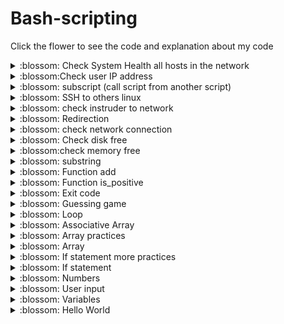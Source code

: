 # Bash-scripting
Click the flower to see the code and explanation about my code
<!-- 
<details><summary>:blossom: </summary>
<p>

```bash
   
```
</p>
</details>
-->
<!-- TO DO: add more details later -->

<details><summary>:blossom: Check System Health all hosts in the network  </summary>
<p>

```bash
  ip_list=("172.16.0.11" "172.16.0.12" "172.16.0.13" "172.16.0.14")

for ip_address in ${ip_list[@]}; do
	echo "$ip_address"
	status=$(bash is_active.sh "$ip_address")
	if [[ "$status" == "is active" ]]; then 

		mem=$(bash memory_freeIP.sh "$ip_address") #172.16.0.12
		
		if (( $mem < 20 )); then
			echo "send email --warning--memory is getting low, it is : $mem%"
		fi

		disk=$(bash disk_freeIp.sh "$ip_address")
		if (( $disk < 20 )); then 
			echo "send email --warning-- disk getting low, it is: $disk%"
		fi

		bad_user=$(bash check_usersHealth.sh "$ip_address")
		
		if [[ $bad_user == "yes" ]]; then
			echo "all good"
		else 
			echo "send email--warning --Bad user detected"
		fi
	else
		echo "the ip address $ip_address is not active"
	fi
	echo 
		
done
```
is_active.sh
```bash
received=$(ping -c 4 $1 | grep "received")
IFS=" "
rev=($received)
unset IFS

if (( ${rev[3]} > 2 )); then
	
	echo "is active"
else
	echo "not active"

fi
```
memory_freeIP.sh
```bash
mem_free=$(ssh "student@$1" "free | grep Mem")
IFS=" "
mem_percent=($mem_free)
unset IFS

total=${mem_percent[1]}
free=${mem_percent[3]}

mem_free=$(( ($free * 100) / $total  ))

echo "$mem_free"
```
disk_freeIP.sh
```bash
disk_free=$(ssh "student@$1" "df --total | grep total")
IFS=" "
diskF=($disk_free)
unset IFS
free=${diskF[4]}
free=${free:0:-1}

echo "$free"
```
check_usersHealth.sh
```bash
ssh "student@$1" "who" > user_login.txt
login_user=()
while read line ; do

	IFS=" "
	line=($line)
	unset IFS
	login_user+=(${line[0]})

		
done < user_login.txt


good_user=()
while read good_user ; do

	IFS=" "
	good_user=($good_user)
	unset IFS
	good_user+=(${good_user[0]})
		
done < good_users.txt

all_good="yes"

for user in "${login_user[@]}"; do
	found_match="no"
	for good in "${good_user[@]}"; do
		if [[ $user == "$good" ]]; then 
			found_match="yes"
	
		fi
	done	
	
	if [[ $found_match == "no"  ]]; then
		
		all_good="no"

	fi
done

echo "$all_good"
```
</p>
</details>

<details><summary>:blossom:Check user IP address </summary>
<p>

```bash
  echo "enter IP address: "
read ip_address

ssh student@$ip_address "who" > user_login.txt
#$1 from system health.sh $ip_address

#ssh student@$1 "who" > user_login.txt
login_user=()
while read line ; do

	IFS=" "
	line=($line)
	unset IFS
	login_user+=(${line[0]})

		
done < user_login.txt

echo
good_user=()
while read good_user ; do

	IFS=" "
	good_user=($good_user)
	unset IFS
	good_user+=(${good_user[0]})
		
done < good_users.txt

all_good="yes"

for user in "${login_user[@]}"; do
	found_match="no"
	for good in "${good_user[@]}"; do
		if [[ $user == "$good" ]]; then 
			found_match="yes"
	
		fi
	done	
	
	if [[ $found_match == "no"  ]]; then
		
		all_good="no"

	fi
done
if [[ $all_good == "yes" ]]; then
	
	echo "All good"
else 
	echo "Bad user detected"
fi

 
```
</p>
</details>

<details><summary>:blossom: subscript (call script from another script) </summary>
<p>

```bash
echo "Hello World"
echo "Something Else"
echo "$1" the 1st argument from another script 
```
call subscript from main_script
```
#bash sub_script.sh
bash sub_script.sh "Good bye"
```
</p>
</details>

<details><summary>:blossom: SSH to others linux</summary>
<p>
to automate the SSH, we will use SSH-keygen and SSH-copy-id
```bash
 ssh student@172.16.0.12
mkdir I_connected
echo "I Connected"
exit  
```
</p>
</details>


<details><summary>:blossom: check instruder to network </summary>
<p>

```bash
   who > user_login.txt
login_user=()
while read line ; do

	IFS=" "
	line=($line)
	unset IFS
	login_user+=(${line[0]})

		
done < user_login.txt

echo
good_user=()
while read good_user ; do

	IFS=" "
	good_user=($good_user)
	unset IFS
	good_user+=(${good_user[0]})
		
done < good_users.txt

all_good="yes"

for user in "${login_user[@]}"; do
	found_match="no"
	for good in "${good_user[@]}"; do
		if [[ $user == "$good" ]]; then 
			found_match="yes"
	
		fi
	done	
	
	if [[ $found_match == "no"  ]]; then
		
		all_good="no"

	fi
done
if [[ $all_good == "yes" ]]; then
	
	echo "All good"
else 
	echo "Bad user detected"
fi


```
</p>
</details>

<details><summary>:blossom: Redirection</summary>
<p>

```bash
   #echo "Hello Wolrd" > output.txt
#echo "Something Else" >> output.txt

#ping -c 1 172.16.0.12 > output.txt
#ping -c 1 linux2 > output.txt

#ping -c 1 linux2 2> errors.txt
#ping -c 1 linux2 > output.txt 2> errors.txt
#ping -c 1 linux2 &> stuff.txt

> output.txt # clears the file
for (( i=0; i<5; i++ )); do
	echo "$i" >> output.txt
done


for (( i = 5; i < 10; i++ )); do
	echo "$i"
done > output.txt


read num < output.txt
echo "I got $num"

read next_num < output.txt
echo "I also got $next_num"

numbers=()
while read line ; do
	
	numbers+=("$line")
done < output.txt

while read line ; do
	IFS=","
	line=($line)
	unset IFS
		echo "${line[2]}"
	
done < read_me.txt


```
</p>
</details>


<details><summary>:blossom: check network connection</summary>
<p>

```bash
   #echo "enter ip address: "
#read enter_ip


received=$(ping -c 4 $1 | grep "received")
IFS=" "
rev=($received)
unset IFS

if (( ${rev[3]} > 2 )); then
	
	echo "is active"
else
	echo "not active"

fi
```
</p>
</details>



<details><summary>:blossom: Check disk free</summary>
<p>

```bash
disk_free=$(df --total | grep "total")
IFS=" "
diskF=($disk_free)
unset IFS
free=${diskF[4]}
free=${free:0:-1}
echo " disk free: $(( 100 - $free ))%"
   
```
</p>
</details>


<details><summary>:blossom:check memory free </summary>
<p>

```bash
mem_free=$(free | grep "Mem")
IFS=" "
mem_percent=($mem_free)
unset IFS

total=${mem_percent[1]}
free=${mem_percent[3]}

echo "Mem percent is :$(( ($free * 100) / $total  ))"   
```
</p>
</details>

<details><summary>:blossom: substring</summary>
<p>

```bash
 str="Hello World"

echo "${str^^}"
echo "${str,,}"

echo "${str//'l'/'p'}" # Heppo worpd
echo "${str/'o'/'i'}" #Helli world

echo "${str:0:2}" #He

echo "${str:6:3}" #Wor
echo "${str:3:5}" #lo Wo

echo "${str::5}" 
echo "${str:6}"
echo "${str:(-9):3}"
echo "${str:(-4)}" # orld
echo "${str:6:-1}" #Worl
echo " ${str:(-10):-4}" # ello W
#splitting
IFS=" "
words=($str)
unset IFS

echo "${words[1]}"
echo "${words[0]}"

test_str="Foo,bar,Apple,Banana"
IFS=","
words=($test_str)
unset IFS
echo "${words[2]}"

  
```
</p>
</details>

<details><summary>:blossom: Function add</summary>
<p>
create function : add
```bash
   add(){
	#total=$(($1 +$2))
	#echo $total
	echo $1
	echo $2
}
#add 7 2
#add 10 20
#add 3 4 5 # just 7 
add 7
do_something(){
	echo "Hello"
	echo "hi"
	return 42
}
do_something
echo $?
```
</p>
</details>

<details><summary>:blossom: Function is_positive</summary>
<p>
create function called is_positive 
```bash
   is_positive(){
	
	if (( $1 > 0 )); then
		echo " positive"
	elif (( $1 < 0 )); then
		echo " negative"
	else
		echo "zero"
	fi
}

#num=$(is_positive 10)
echo "Your number is $(is_positive 10)"
```
</p>
</details>

<details><summary>:blossom: subshell</summary>
<p>

```bash
#var=$( command )
output=$( ping -c 1 172.16.0.12 )
#echo $output
#echo "$output"

#foobar=$(mkdir "foobar")
#echo "$foobar"
say_hello(){
	echo "Hello"
}
#say_hello
a=$(say_hello)   
```
</p>
</details>

<details><summary>:blossom: Exit code</summary>
<p>

```bash
  ping -c 1 172.16.0.15
code=$?
echo
echo $code

ping -c 1 172.16.0.15
if [[ $? -ne 0 ]]; then
	echo $?
fi 
```
</p>
</details>

<details><summary>:blossom: Guessing game </summary>
<p>

```bash
 number=0
count=0
while true; do
	
	(( count++ ))
	echo " You have 5 times to guess,  guess no: $count , Enter a number: 0 - 50 "
	read number

	if (( $number == 21 )); then
		echo  "You Win"
		break
	elif (( $count == 5 )); then
		echo "You lose !"
		break
	elif (( $number > 50 )); then
		echo " you did not enter the correct option number, try again"	
	elif (( $number > 21 )); then
		echo " your guess is $number , too big, try again"
	elif (( $number < 0 )); then
		echo " you did not enter the correct option number, try again"	
	elif (( $number < 21 )); then
		echo " your guess is $number , too small, try again"
	fi
done  
```
</p>
</details>


<details><summary>:blossom: Loop </summary>
<p>

```bash
 animals=("dog" "cat" "fish" "whale shark")
for animal in "${animals[@]}"; do
	echo "$animal"
done
echo

for animal in ${animals[@]}; do
	echo "$animal"
done


numbers=(3 -2 4 -1 5)
#print out only the positive numbers

for  number in "${numbers[@]}" ; do 
	if (( $number > 0 )) ; then
		echo "$number"
	fi
done


for (( i=0; i<11; i=i+1 )); do
	echo $i
done

for (( i=10; i>-1; i=i-1 ));do
	echo $i
done


declare -A people=(["ml"]="Matt" ["bh"]="Bill" ["tm"]="Tri")
	
for key in "${!people[@]}"; do
	#echo "$key"
	echo "${people[$key]}"

done 


a=0
while (( a < 11 )); do
	echo $a
	((a++))
done

while true; do
	echo "Enter a number"
	read num
	if [[ $num = "Done" ]]; then 
		break
	fi
done
  
```
</p>
</details>

<details><summary>:blossom: Associative Array </summary>
<p>

```bash
#people={"hn":"Harrison", "jd":"John"}
declare -A people=(["hn"]="Harrison" ["jd"]="John")
#print(people["hn"])
echo "${people[hn]}"
echo "${people[@]}"
echo "${!people[@]}"
#changing a value
people["jd"]="Jeremy"

echo "${people[@]}"

 #adding items
people+=(["ml"]="Matt" ["tm"]="Tri" ["bh"]="Bill")
echo "${people[@]}"
unset people["jd"]
echo "${people[@]}"
```
</p>
</details>

<details><summary>:blossom: Array practices </summary>
<p>

```bash
#A array of colors

colors=("Red" "Green" "Blue" "Black" "White" "Yellow")

echo "${colors[@]}"
echo


echo "${colors[0]}"
echo "${colors[4]}"
echo "${colors[2]}"

echo

colors[3]="Purple"
colors[4]="Orange"

echo "${colors[@]}"
echo

colors+=("Black" "White")
echo "${colors[@]}"
echo

unset colors[0]
unset colors[2]
unset colors[6]

echo "${colors[@]}"
echo "${colors[4]}"
echo
colors=("${colors[@]}")
echo "${colors[2]}"
```
</p>
</details>


<details><summary>:blossom: Array</summary>
<p>

```bash
   animals=("dog" "cat" "fish")
echo ${animals[1]}
#echo ${animals}
#echo $animal

echo "${animals[@]}"

#change fish to llama:
animals[2]="llama"
echo "${animals[@]}"
animals+=("hedgehog")
echo "${animals[@]}"

animals+=("lizard" "whale shark")
echo "${animals[@]}"

unset animals[1]
echo "${animals[@]}"

echo "${animals[1]}"

animals=("${animals[@]}")
echo "${animals[1]}"

animals=("dog" "cat" "fish")

echo "${animals[@]}"
unset animals[1]
echo "${animals[@]}"

echo "${!animals[@]}"

```
</p>
</details>

<details><summary>:blossom: If statement  more practices</summary>
<p>

```bash
   echo "Which one your fav language"
read language
if [[ $language = "Bash" ]]; then
	echo "Yay!"
elif [[ $language = "Python" ]]; then
	echo "Also Yay!"
elif [[ $language = "Java" ]]; then
	echo "Another Yay!"
else
	echo "Boo"

fi

echo "Enter a number"
read number
if (( $number < 0 )); then
	echo " negative number"
elif (( $number > 0 )); then 
	echo "positive number"
else 
	echo " neither positive or negative number"

fi

echo "enter your year of birth"
year=2022
read birth_year
echo "your age is $(( year - birth_year)) years old"


echo "enter a number"
read first
echo "enter a second number"
read second

if (( first > second )); then 
	echo "your bigger number is $first"
else 
	echo "your bigger number is $second"
fi

echo "what is your grade number"
read grade
if (( $grade >=100 )); then 
	echo "You get an A+"
elif (( $grade >= 90 ));then 
	echo " you get an A"
elif (( $grade >= 80 )); then
	echo "You get a B"
elif (( $grade >=70 )); then
	echo "You get a C"
elif (( $grade >= 60 )); then 
	echo "you get a D"
else
	echo "you get a F"
fi

```
</p>
</details>


<details><summary>:blossom: If statement</summary>
<p>

```bash
  
light="green"

if [[ $light = "red" ]];then 
	echo "Stop"
elif [[ $light = "yellow" ]];then 
	echo "Slow down"
elif [[ $light = "green" ]];then
	echo "Go"
else 
	echo "???"
fi

#a=7
if (( $a > 10 )); then
	echo "Bigger than 10"
else 
	echo "Less than 10"
fi

light="RED"
if [[ $light = "red" || $light = "RED" ]]; then
	echo "Stop"

fi

a=7
if (( 0 < a)) && (( a < 10 )); then
	echo " a is a single digit"
fi
```
</p>
</details>

<details><summary>:blossom: Numbers </summary>
<p>

```bash
a=7
b=2
#c=5+3
c=$((5+3))
#d=$a+$b
d=$(($a+$b))
echo $a #7
echo $b #2
echo $c #8
echo $d #9
#echo $((3.2+1.4)) #it will give an error. There is no built in float in Bash
echo
echo $((a*b)) #14
echo $((a/b)) #3
echo $((99/100))

echo "Enter 1st number"
read first_number

echo "Enter 2nd number"
read second_number

echo "Your total is $((first_number + second_number))"
```
</p>
</details>


<details><summary>:blossom: User input </summary>
<p>

```bash
#first_name="Tri"
#last_name="McNichols"
#echo "Hi. my name is $first_name $last_name "
 
echo "What is your first name "
read first_name

echo "What is your last name"
read last_name
echo "Hello $first_name $last_name"

```
</p>
</details>

<details><summary>:blossom: Variables</summary>
<p>

```bash
#animal = "dog"
animal="dog"
echo $animal
echo $aminal
echo "Something"
echo "I have a $animal"

phrase="Hello        World"
echo $phrase
echo "$phrase"
echo '$phrase'

count='6'
fruit='apple'

echo "I have $count $fruit""s"
```
</p>
</details>


<details><summary>:blossom: Hello World </summary>
<p>

```bash
   #echo "Hello World"
: 'mkdir test_me
cd test_me
touch FileA FileB FileC
'
echo "Hello        World"

echo Hello       World
```
</p>
</details>
